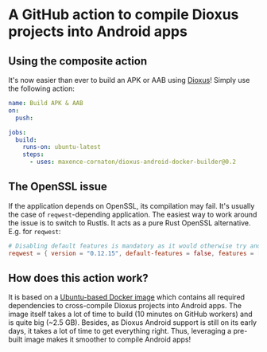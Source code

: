 # A GitHub action to compile Dioxus projects into Android apps

## Using the composite action

It's now easier than ever to build an APK or AAB using [Dioxus](https://dioxuslabs.com/)! Simply use the following action:
```yaml
name: Build APK & AAB
on:
  push:

jobs:
  build:
    runs-on: ubuntu-latest
    steps:
      - uses: maxence-cornaton/dioxus-android-docker-builder@0.2
```

## The OpenSSL issue

If the application depends on OpenSSL, its compilation may fail. It's usually the case of `reqwest`-depending application. The easiest way to work around the issue is to switch to Rustls. It acts as a pure Rust OpenSSL alternative. E.g. for `reqwest`:
```toml
# Disabling default features is mandatory as it would otherwise try and use OpenSSL
reqwest = { version = "0.12.15", default-features = false, features = ["rustls-tls"] }
```

## How does this action work?

It is based on a [Ubuntu-based Docker image](Dockerfile) which contains all required dependencies to cross-compile Dioxus projects into Android apps.
The image itself takes a lot of time to build (10 minutes on GitHub workers) and is quite big (~2.5 GB). Besides, as Dioxus Android support is still on its early days, it takes a lot of time to get everything right. Thus, leveraging a pre-built image makes it smoother to compile Android apps!
